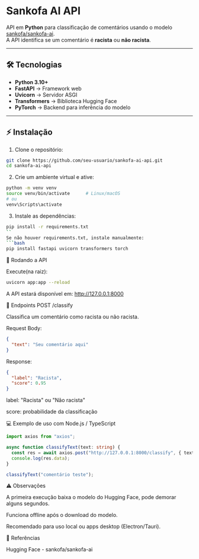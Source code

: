 # Sankofa AI API

API em **Python** para classificação de comentários usando o modelo [sankofa/sankofa-ai](https://huggingface.co/sankofa/sankofa-ai).  
A API identifica se um comentário é **racista** ou **não racista**.

---

## 🛠 Tecnologias

- **Python 3.10+**
- **FastAPI** → Framework web
- **Uvicorn** → Servidor ASGI
- **Transformers** → Biblioteca Hugging Face
- **PyTorch** → Backend para inferência do modelo

---

## ⚡ Instalação

1. Clone o repositório:
```bash
git clone https://github.com/seu-usuario/sankofa-ai-api.git
cd sankofa-ai-api 
```

2. Crie um ambiente virtual e ative:
```bash
python -m venv venv
source venv/bin/activate      # Linux/macOS
# ou
venv\Scripts\activate    
```
3. Instale as dependências:
```bash
pip install -r requirements.txt
``
Se não houver requirements.txt, instale manualmente:
```bash
pip install fastapi uvicorn transformers torch
```
🚀 Rodando a API

Execute(na raiz):
```bash
uvicorn app:app --reload
```
A API estará disponível em: http://127.0.0.1:8000

📝 Endpoints
POST /classify

Classifica um comentário como racista ou não racista.

Request Body:
```json
{
  "text": "Seu comentário aqui"
}
```
Response:
```json
{
  "label": "Racista",
  "score": 0.95
}
```
label: "Racista" ou "Não racista"

score: probabilidade da classificação

💻 Exemplo de uso com Node.js / TypeScript

```ts
import axios from "axios";

async function classifyText(text: string) {
  const res = await axios.post("http://127.0.0.1:8000/classify", { text });
  console.log(res.data);
}

classifyText("comentário teste");
```

⚠️ Observações

A primeira execução baixa o modelo do Hugging Face, pode demorar alguns segundos.

Funciona offline após o download do modelo.

Recomendado para uso local ou apps desktop (Electron/Tauri).

📌 Referências

Hugging Face - sankofa/sankofa-ai
